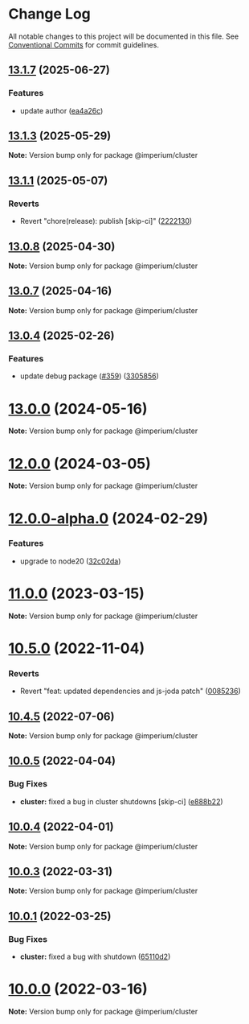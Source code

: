 # Change Log

All notable changes to this project will be documented in this file.
See [Conventional Commits](https://conventionalcommits.org) for commit guidelines.

## [13.1.7](https://github.com/darkadept/imperium/compare/v13.1.6...v13.1.7) (2025-06-27)

### Features

- update author ([ea4a26c](https://github.com/darkadept/imperium/commit/ea4a26cff4bd7e29e21cf3c9d49caf2a18fa3f5e))

## [13.1.3](https://github.com/darkadept/imperium/compare/v13.1.2...v13.1.3) (2025-05-29)

**Note:** Version bump only for package @imperium/cluster

## [13.1.1](https://github.com/darkadept/imperium/compare/v13.1.0...v13.1.1) (2025-05-07)

### Reverts

- Revert "chore(release): publish [skip-ci]" ([2222130](https://github.com/darkadept/imperium/commit/22221309200f7474056e514073ce6cccf2ea7c09))

## [13.0.8](https://github.com/darkadept/imperium/compare/v13.0.7...v13.0.8) (2025-04-30)

**Note:** Version bump only for package @imperium/cluster

## [13.0.7](https://github.com/darkadept/imperium/compare/v13.0.6...v13.0.7) (2025-04-16)

**Note:** Version bump only for package @imperium/cluster

## [13.0.4](https://github.com/thr-consulting/imperium/compare/v13.0.3...v13.0.4) (2025-02-26)

### Features

- update debug package ([#359](https://github.com/thr-consulting/imperium/issues/359)) ([3305856](https://github.com/thr-consulting/imperium/commit/330585619e11b97704f57193b14955042826cb58))

# [13.0.0](https://github.com/thr-consulting/imperium/compare/v12.0.1...v13.0.0) (2024-05-16)

**Note:** Version bump only for package @imperium/cluster

# [12.0.0](https://github.com/thr-consulting/imperium/compare/v11.2.0...v12.0.0) (2024-03-05)

**Note:** Version bump only for package @imperium/cluster

# [12.0.0-alpha.0](https://github.com/thr-consulting/imperium/compare/v11.2.0...v12.0.0-alpha.0) (2024-02-29)

### Features

- upgrade to node20 ([32c02da](https://github.com/thr-consulting/imperium/commit/32c02da1e9c668099a5aa4c9d15f4807f6e1339c))

# [11.0.0](https://github.com/thr-consulting/imperium/compare/v10.6.0...v11.0.0) (2023-03-15)

**Note:** Version bump only for package @imperium/cluster

# [10.5.0](https://github.com/thr-consulting/imperium/compare/v10.4.12...v10.5.0) (2022-11-04)

### Reverts

- Revert "feat: updated dependencies and js-joda patch" ([0085236](https://github.com/thr-consulting/imperium/commit/0085236ee3ad27d7d008046e9ce766deefbbb806))

## [10.4.5](https://github.com/thr-consulting/imperium/compare/v10.4.4...v10.4.5) (2022-07-06)

**Note:** Version bump only for package @imperium/cluster

## [10.0.5](https://github.com/thr-consulting/imperium/compare/v10.0.4...v10.0.5) (2022-04-04)

### Bug Fixes

- **cluster:** fixed a bug in cluster shutdowns [skip-ci] ([e888b22](https://github.com/thr-consulting/imperium/commit/e888b22d8a67960fd96237aa259c98964a20394c))

## [10.0.4](https://github.com/thr-consulting/imperium/compare/v10.0.3...v10.0.4) (2022-04-01)

**Note:** Version bump only for package @imperium/cluster

## [10.0.3](https://github.com/thr-consulting/imperium/compare/v10.0.2...v10.0.3) (2022-03-31)

**Note:** Version bump only for package @imperium/cluster

## [10.0.1](https://github.com/thr-consulting/imperium/compare/v10.0.0...v10.0.1) (2022-03-25)

### Bug Fixes

- **cluster:** fixed a bug with shutdown ([65110d2](https://github.com/thr-consulting/imperium/commit/65110d2a253f786f90c568c71d30ba915ede2d59))

# [10.0.0](https://github.com/thr-consulting/imperium/compare/v9.0.0...v10.0.0) (2022-03-16)

**Note:** Version bump only for package @imperium/cluster
